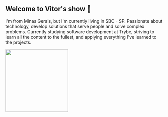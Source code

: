 ## Welcome to Vitor's show 🎩

I'm from Minas Gerais, but I'm currently living in SBC - SP.
Passionate about technology, develop solutions that serve people and solve complex problems.
Currently studying software development at Trybe, striving to learn all the content to the fullest, and applying everything I've learned to the projects.

<img height="200" src="https://github-readme-stats.vercel.app/api?username=vitor-rc1&count_private=true&theme=yeblu">
